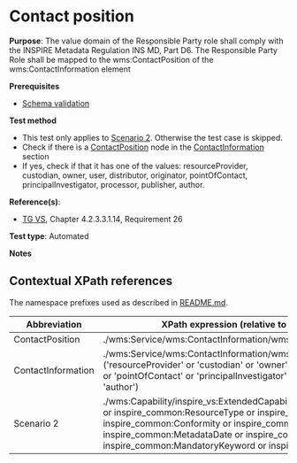 # Contact position

**Purpose**: The value domain of the Responsible Party role shall comply with the INSPIRE Metadata Regulation INS MD, Part D6. The Responsible Party Role shall be mapped to the wms:ContactPosition of the wms:ContactInformation element

**Prerequisites**

* [Schema validation](./schema-validation)

**Test method**

* This test only applies to [Scenario 2](#scenario-2). Otherwise the test case is skipped.
* Check if there is a [ContactPosition](#ContactPosition) node in the [ContactInformation](#ContactInformation) section
* If yes, check if that it has one of the values: resourceProvider, custodian, owner, user, distributor, originator, pointOfContact, principalInvestigator, processor, publisher, author.

**Reference(s)**:

* [TG VS](./README#ref_TG_VS), Chapter 4.2.3.3.1.14, Requirement 26


**Test type**: Automated

**Notes**

## Contextual XPath references

The namespace prefixes used as described in [README.md](./README#namespaces).

Abbreviation                                               |  XPath expression (relative to wms:WMS_Capabilities)
---------------------------------------------------------- | -------------------------------------------------------------------------
ContactPosition <a name="ContactPosition"></a> | ./wms:Service/wms:ContactInformation/wms:ContactPosition
ContactInformation <a name="ContactInformation"></a> | ./wms:Service/wms:ContactInformation/wms:ContactPositionequals/text() equals ('resourceProvider' or 'custodian' or 'owner' or 'user' or 'distributor' or 'originator' or 'pointOfContact' or 'principalInvestigator' or 'processor' or 'publisher' or 'author')
Scenario 2 <a name="scenario-2"/> | ./wms:Capability/inspire_vs:ExtendedCapabilities[inspire_common:ResourceLocator or inspire_common:ResourceType or inspire_common:TemporalReference or inspire_common:Conformity or inspire_common:MetadataPointOfContact or inspire_common:MetadataDate or inspire_common:SpatialDataServiceType or inspire_common:MandatoryKeyword or inspire_common:Keyword]
